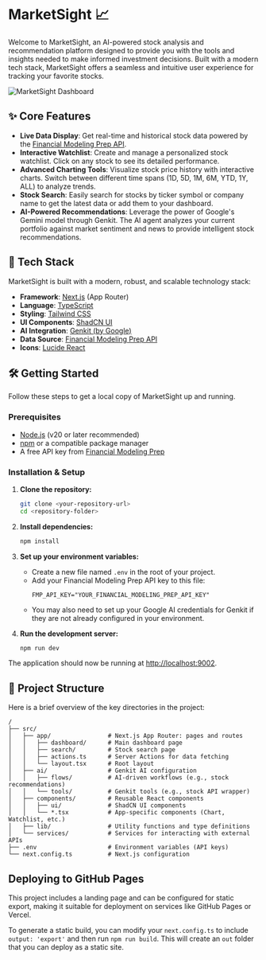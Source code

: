 # MarketSight 📈

Welcome to MarketSight, an AI-powered stock analysis and recommendation platform designed to provide you with the tools and insights needed to make informed investment decisions. Built with a modern tech stack, MarketSight offers a seamless and intuitive user experience for tracking your favorite stocks.

![MarketSight Dashboard](https://placehold.co/1200x600.png?text=MarketSight+App+Screenshot)

## ✨ Core Features

-   **Live Data Display**: Get real-time and historical stock data powered by the [Financial Modeling Prep API](https://site.financialmodelingprep.com/developer/docs).
-   **Interactive Watchlist**: Create and manage a personalized stock watchlist. Click on any stock to see its detailed performance.
-   **Advanced Charting Tools**: Visualize stock price history with interactive charts. Switch between different time spans (1D, 5D, 1M, 6M, YTD, 1Y, ALL) to analyze trends.
-   **Stock Search**: Easily search for stocks by ticker symbol or company name to get the latest data or add them to your dashboard.
-   **AI-Powered Recommendations**: Leverage the power of Google's Gemini model through Genkit. The AI agent analyzes your current portfolio against market sentiment and news to provide intelligent stock recommendations.

## 🚀 Tech Stack

MarketSight is built with a modern, robust, and scalable technology stack:

-   **Framework**: [Next.js](https://nextjs.org/) (App Router)
-   **Language**: [TypeScript](https://www.typescriptlang.org/)
-   **Styling**: [Tailwind CSS](https://tailwindcss.com/)
-   **UI Components**: [ShadCN UI](https://ui.shadcn.com/)
-   **AI Integration**: [Genkit (by Google)](https://firebase.google.com/docs/genkit)
-   **Data Source**: [Financial Modeling Prep API](https://site.financialmodelingprep.com/developer/docs)
-   **Icons**: [Lucide React](https://lucide.dev/guide/packages/lucide-react)

## 🛠️ Getting Started

Follow these steps to get a local copy of MarketSight up and running.

### Prerequisites

-   [Node.js](https://nodejs.org/en) (v20 or later recommended)
-   [npm](https://www.npmjs.com/) or a compatible package manager
-   A free API key from [Financial Modeling Prep](https://site.financialmodelingprep.com/developer/docs)

### Installation & Setup

1.  **Clone the repository:**
    ```bash
    git clone <your-repository-url>
    cd <repository-folder>
    ```

2.  **Install dependencies:**
    ```bash
    npm install
    ```

3.  **Set up your environment variables:**
    -   Create a new file named `.env` in the root of your project.
    -   Add your Financial Modeling Prep API key to this file:
        ```env
        FMP_API_KEY="YOUR_FINANCIAL_MODELING_PREP_API_KEY"
        ```
    -   You may also need to set up your Google AI credentials for Genkit if they are not already configured in your environment.

4.  **Run the development server:**
    ```bash
    npm run dev
    ```

The application should now be running at [http://localhost:9002](http://localhost:9002).

## 📂 Project Structure

Here is a brief overview of the key directories in the project:

```
/
├── src/
│   ├── app/                # Next.js App Router: pages and routes
│   │   ├── dashboard/      # Main dashboard page
│   │   ├── search/         # Stock search page
│   │   ├── actions.ts      # Server Actions for data fetching
│   │   └── layout.tsx      # Root layout
│   ├── ai/                 # Genkit AI configuration
│   │   ├── flows/          # AI-driven workflows (e.g., stock recommendations)
│   │   └── tools/          # Genkit tools (e.g., stock API wrapper)
│   ├── components/         # Reusable React components
│   │   ├── ui/             # ShadCN UI components
│   │   └── *.tsx           # App-specific components (Chart, Watchlist, etc.)
│   ├── lib/                # Utility functions and type definitions
│   └── services/           # Services for interacting with external APIs
├── .env                    # Environment variables (API keys)
└── next.config.ts          # Next.js configuration
```

## Deploying to GitHub Pages

This project includes a landing page and can be configured for static export, making it suitable for deployment on services like GitHub Pages or Vercel.

To generate a static build, you can modify your `next.config.ts` to include `output: 'export'` and then run `npm run build`. This will create an `out` folder that you can deploy as a static site.
